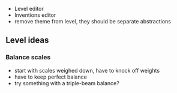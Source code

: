 - Level editor
- Inventions editor
- remove theme from level, they should be separate abstractions


## Level ideas

### Balance scales

  - start with scales weighed down, have to knock off weights
  - have to keep perfect balance
  - try something with a triple-beam balance?
